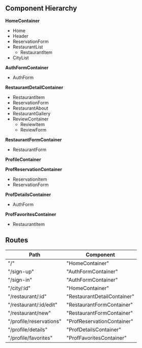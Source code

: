 ## Component Hierarchy

**HomeContainer**
- Home
- Header
- ReservationForm
- RestaurantList
  - RestaurantItem
- CityList

**AuthFormContainer**
- AuthForm

**RestaurantDetailContainer**
- RestaurantItem
- ReservationForm
- RestaurantAbout
- RestaurantGallery
- ReviewContainer
  - ReviewItem
  - ReviewForm

**RestaurantFormContainer**
- RestaurantForm

**ProfileContainer**

  **ProfReservationContainer**
  - ReservationItem
  - ReservationForm

  **ProfDetailsContainer**
  - AuthForm

  **ProfFavoritesContainer**
  - RestaurantItem

## Routes

|Path                    | Component                   |
|------------------------|-----------------------------|
| "/"                    | "HomeContainer"             |
| "/sign-up"             | "AuthFormContainer"         |
| "/sign-in"             | "AuthFormContainer"         |
| "/city/:id"            | "HomeContainer"             |
| "/restaurant/:id"      | "RestaurantDetailContainer" |
| "/restaurant/:id/edit" | "RestaurantFormContainer"   |
| "/restaurant/new"      | "RestaurantFormContainer"   |
| "/profile/reservations"| "ProfReservationContainer"  |
| "/profile/details"     | "ProfDetailsContainer"      |
| "/profile/favorites"   | "ProfFavoritesContainer"    |
